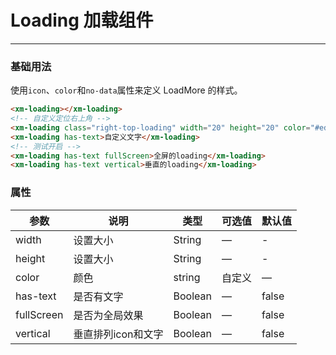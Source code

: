 # Loading 加载组件
----
### 基础用法
使用```icon```、```color```和```no-data```属性来定义 LoadMore 的样式。
``` html
<xm-loading></xm-loading>
<!-- 自定义定位右上角 -->
<xm-loading class="right-top-loading" width="20" height="20" color="#ed3f14"></xm-loading>
<xm-loading has-text>自定义文字</xm-loading>
<!-- 测试开启 -->
<xm-loading has-text fullScreen>全屏的loading</xm-loading>
<xm-loading has-text vertical>垂直的loading</xm-loading>
```

### 属性
| 参数      | 说明    | 类型      | 可选值       | 默认值   |
|---------- |-------- |---------- |-------------  |-------- |
| width     | 设置大小   | String  |    — | -   |
| height    | 设置大小   | String  |    — | -   |
| color     | 颜色   | string    |  自定义 |     —    |
| has-text     | 是否有文字   | Boolean  |    — | false   |
| fullScreen     | 是否为全局效果   | Boolean  |    — | false   |
| vertical     | 垂直排列icon和文字   | Boolean  |    — | false   |
